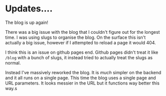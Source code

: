 # Updates....
The blog is up again! 

There was a big issue with the blog that I couldn't figure out for the longest time. I was using slugs to organise the blog. On the surface this isn't actually a big issue, however if I attempted to reload a page it would 404.

I think this is an issue on github pages end. Github pages didn't treat it like `/blog` with a bunch of slugs, it instead tried to actually treat the slugs as normal. 

Instead I've massively reworked the blog. It is *much* simpler on the backend and it all runs on a single page. This time the blog uses a single page and URL parameters. It looks messier in the URL but it functions way better this way.s